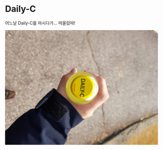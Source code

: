 # Daily-C
어느날 Daily-C를 마시다가... 떠올랐따!

![daily-c](https://github.com/Greathoney/Daily-C/blob/master/daily-c.jpg)
